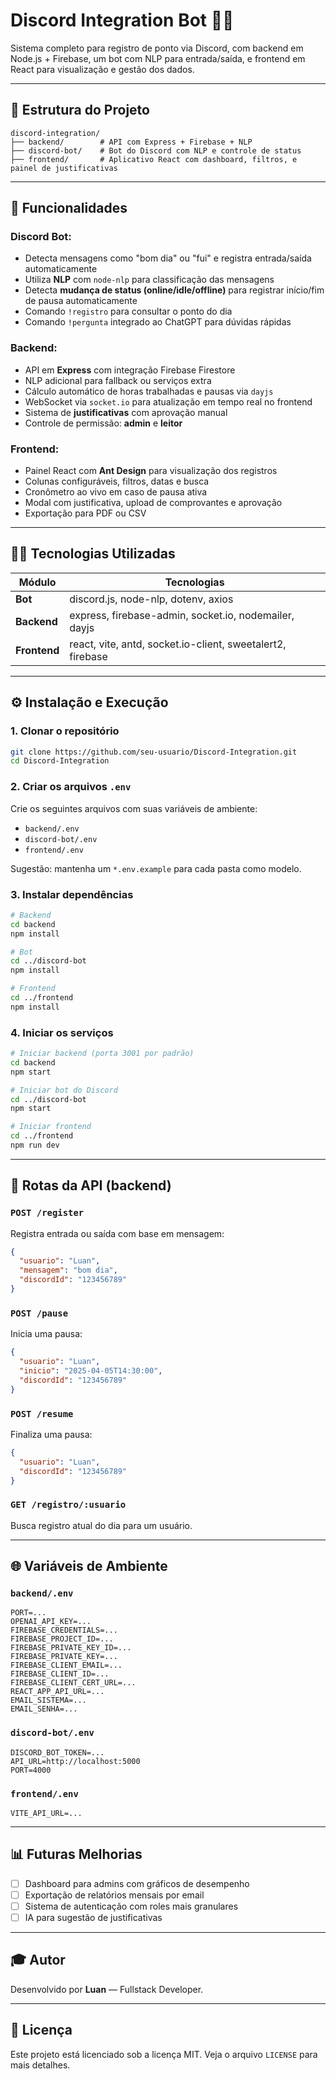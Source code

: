 # Discord Integration Bot 🤖📅

Sistema completo para registro de ponto via Discord, com backend em Node.js + Firebase, um bot com NLP para entrada/saída, e frontend em React para visualização e gestão dos dados.

---

## 📂 Estrutura do Projeto

```
discord-integration/
├── backend/        # API com Express + Firebase + NLP
├── discord-bot/    # Bot do Discord com NLP e controle de status
├── frontend/       # Aplicativo React com dashboard, filtros, e painel de justificativas
```

---

## 🚀 Funcionalidades

### Discord Bot:
- Detecta mensagens como "bom dia" ou "fui" e registra entrada/saída automaticamente
- Utiliza **NLP** com `node-nlp` para classificação das mensagens
- Detecta **mudança de status (online/idle/offline)** para registrar início/fim de pausa automaticamente
- Comando `!registro` para consultar o ponto do dia
- Comando `!pergunta` integrado ao ChatGPT para dúvidas rápidas

### Backend:
- API em **Express** com integração Firebase Firestore
- NLP adicional para fallback ou serviços extra
- Cálculo automático de horas trabalhadas e pausas via `dayjs`
- WebSocket via `socket.io` para atualização em tempo real no frontend
- Sistema de **justificativas** com aprovação manual
- Controle de permissão: **admin** e **leitor**

### Frontend:
- Painel React com **Ant Design** para visualização dos registros
- Colunas configuráveis, filtros, datas e busca
- Cronômetro ao vivo em caso de pausa ativa
- Modal com justificativa, upload de comprovantes e aprovação
- Exportação para PDF ou CSV

---

## 👩‍💻 Tecnologias Utilizadas

| Módulo       | Tecnologias |  
|--------------|-------------|
| **Bot**      | discord.js, node-nlp, dotenv, axios |
| **Backend**  | express, firebase-admin, socket.io, nodemailer, dayjs |
| **Frontend** | react, vite, antd, socket.io-client, sweetalert2, firebase |

---

## ⚙️ Instalação e Execução

### 1. Clonar o repositório
```bash
git clone https://github.com/seu-usuario/Discord-Integration.git
cd Discord-Integration
```

### 2. Criar os arquivos `.env`

Crie os seguintes arquivos com suas variáveis de ambiente:
- `backend/.env`
- `discord-bot/.env`
- `frontend/.env`

Sugestão: mantenha um `*.env.example` para cada pasta como modelo.

### 3. Instalar dependências
```bash
# Backend
cd backend
npm install

# Bot
cd ../discord-bot
npm install

# Frontend
cd ../frontend
npm install
```

### 4. Iniciar os serviços
```bash
# Iniciar backend (porta 3001 por padrão)
cd backend
npm start

# Iniciar bot do Discord
cd ../discord-bot
npm start

# Iniciar frontend
cd ../frontend
npm run dev
```

---

## 🔢 Rotas da API (backend)

### `POST /register`
Registra entrada ou saída com base em mensagem:
```json
{
  "usuario": "Luan",
  "mensagem": "bom dia",
  "discordId": "123456789"
}
```

### `POST /pause`
Inicia uma pausa:
```json
{
  "usuario": "Luan",
  "inicio": "2025-04-05T14:30:00",
  "discordId": "123456789"
}
```

### `POST /resume`
Finaliza uma pausa:
```json
{
  "usuario": "Luan",
  "discordId": "123456789"
}
```

### `GET /registro/:usuario`
Busca registro atual do dia para um usuário.

---

## 🌐 Variáveis de Ambiente

### `backend/.env`
```
PORT=...
OPENAI_API_KEY=...
FIREBASE_CREDENTIALS=...
FIREBASE_PROJECT_ID=...
FIREBASE_PRIVATE_KEY_ID=...
FIREBASE_PRIVATE_KEY=...
FIREBASE_CLIENT_EMAIL=...
FIREBASE_CLIENT_ID=...
FIREBASE_CLIENT_CERT_URL=...
REACT_APP_API_URL=...
EMAIL_SISTEMA=...
EMAIL_SENHA=...
```

### `discord-bot/.env`
```
DISCORD_BOT_TOKEN=...
API_URL=http://localhost:5000
PORT=4000
```

### `frontend/.env`
```
VITE_API_URL=...
```

---

## 📊 Futuras Melhorias
- [ ] Dashboard para admins com gráficos de desempenho
- [ ] Exportação de relatórios mensais por email
- [ ] Sistema de autenticação com roles mais granulares
- [ ] IA para sugestão de justificativas

---

## 🎓 Autor

Desenvolvido por **Luan** — Fullstack Developer.

---

## 📄 Licença

Este projeto está licenciado sob a licença MIT. Veja o arquivo `LICENSE` para mais detalhes.
